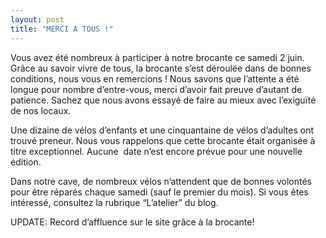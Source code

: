 ```yaml
---
layout: post
title: "MERCI A TOUS !"
---
```



Vous avez été nombreux à participer à notre brocante ce samedi 2 juin. Grâce au savoir vivre de tous, la brocante s’est déroulée dans de bonnes conditions, nous vous en remercions ! Nous savons que l’attente a été longue pour nombre d’entre-vous, merci d’avoir fait preuve d’autant de patience. Sachez que nous avons essayé de faire au mieux avec l’exiguïté de nos locaux.

Une dizaine de vélos d’enfants et une cinquantaine de vélos d’adultes ont trouvé preneur.
Nous vous rappelons que cette brocante était organisée à titre exceptionnel. Aucune  date n’est encore prévue pour une nouvelle édition.

Dans notre cave, de nombreux vélos n’attendent que de bonnes volontés pour être réparés chaque samedi (sauf le premier du mois). Si vous êtes intéressé, consultez la rubrique “L’atelier” du blog.
  
UPDATE: Record d’affluence sur le site grâce à la brocante!

